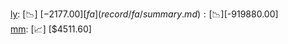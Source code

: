 [ly](record/ly/summary.md): [📉] [$-2177.00]  
[fa](record/fa/summary.md): [📉] [$-919880.00]  
[mm](record/mm/summary.md): [📈] [$4511.60]  
